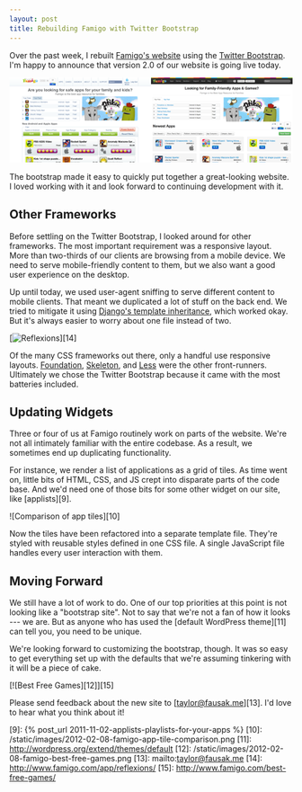 ```yaml
---
layout: post
title: Rebuilding Famigo with Twitter Bootstrap
---
```


Over the past week, I rebuilt [Famigo's website][1] using the
[Twitter Bootstrap][2]. I'm happy to announce that version 2.0 of
our website is going live today.

[![Famigo][3]][1]

The bootstrap made it easy to quickly put together a great-looking
website. I loved working with it and look forward to continuing
development with it.

## Other Frameworks

Before settling on the Twitter Bootstrap, I looked around for other
frameworks. The most important requirement was a responsive layout.
More than two-thirds of our clients are browsing from a mobile
device. We need to serve mobile-friendly content to them, but we
also want a good user experience on the desktop.

Up until today, we used user-agent sniffing to serve different
content to mobile clients. That meant we duplicated a lot of stuff
on the back end. We tried to mitigate it using [Django's template
inheritance][4], which worked okay. But it's always easier to worry
about one file instead of two.

[![Reflexions][5]][14]

Of the many CSS frameworks out there, only a handful use responsive
layouts. [Foundation][6], [Skeleton][7], and [Less][8] were the
other front-runners. Ultimately we chose the Twitter Bootstrap
because it came with the most batteries included.

## Updating Widgets

Three or four of us at Famigo routinely work on parts of the website.
We're not all intimately familiar with the entire codebase. As a
result, we sometimes end up duplicating functionality.

For instance, we render a list of applications as a grid of tiles.
As time went on, little bits of HTML, CSS, and JS crept into disparate
parts of the code base. And we'd need one of those bits for some
other widget on our site, like [applists][9].

![Comparison of app tiles][10]

Now the tiles have been refactored into a separate template file.
They're styled with reusable styles defined in one CSS file. A
single JavaScript file handles every user interaction with them.

## Moving Forward

We still have a lot of work to do. One of our top priorities at
this point is not looking like a "bootstrap site". Not to say that
we're not a fan of how it looks --- we are. But as anyone who has
used the [default WordPress theme][11] can tell you, you need to
be unique.

We're looking forward to customizing the bootstrap, though. It was
so easy to get everything set up with the defaults that we're
assuming tinkering with it will be a piece of cake.

[![Best Free Games][12]][15]

Please send feedback about the new site to [taylor@fausak.me][13].
I'd love to hear what you think about it!

[1]: http://www.famigo.com
[2]: http://twitter.github.com/bootstrap/
[3]: /static/images/2012-02-08-famigo-bootstrap-comparison.png
[4]: https://docs.djangoproject.com/en/1.3/topics/templates/#template-inheritance
[5]: /static/images/2012-02-08-famigo-bootstrap-responsive.png
[6]: http://foundation.zurb.com
[7]: http://www.getskeleton.com
[8]: http://lessframework.com
[9]: {% post_url 2011-11-02-applists-playlists-for-your-apps %}
[10]: /static/images/2012-02-08-famigo-app-tile-comparison.png
[11]: http://wordpress.org/extend/themes/default
[12]: /static/images/2012-02-08-famigo-best-free-games.png
[13]: mailto:taylor@fausak.me
[14]: http://www.famigo.com/app/reflexions/
[15]: http://www.famigo.com/best-free-games/
